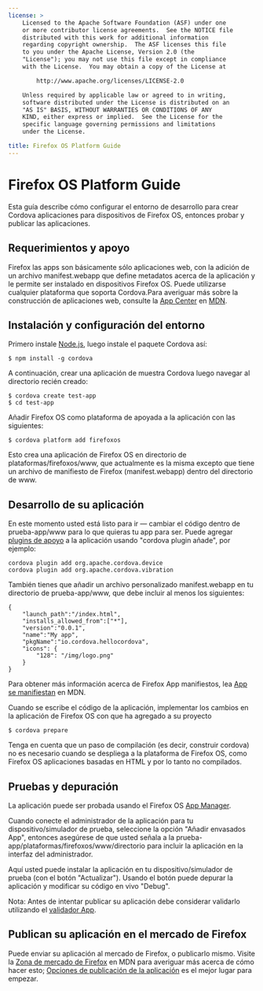 ```yaml
---
license: >
    Licensed to the Apache Software Foundation (ASF) under one
    or more contributor license agreements.  See the NOTICE file
    distributed with this work for additional information
    regarding copyright ownership.  The ASF licenses this file
    to you under the Apache License, Version 2.0 (the
    "License"); you may not use this file except in compliance
    with the License.  You may obtain a copy of the License at

        http://www.apache.org/licenses/LICENSE-2.0

    Unless required by applicable law or agreed to in writing,
    software distributed under the License is distributed on an
    "AS IS" BASIS, WITHOUT WARRANTIES OR CONDITIONS OF ANY
    KIND, either express or implied.  See the License for the
    specific language governing permissions and limitations
    under the License.

title: Firefox OS Platform Guide
---
```


# Firefox OS Platform Guide

Esta guía describe cómo configurar el entorno de desarrollo para crear Cordova aplicaciones para dispositivos de Firefox OS, entonces probar y publicar las aplicaciones.

## Requerimientos y apoyo

Firefox las apps son básicamente sólo aplicaciones web, con la adición de un archivo manifest.webapp que define metadatos acerca de la aplicación y le permite ser instalado en dispositivos Firefox OS. Puede utilizarse cualquier plataforma que soporta Cordova.Para averiguar más sobre la construcción de aplicaciones web, consulte la [App Center][1] en [MDN][2].

 [1]: https://developer.mozilla.org/en-US/Apps
 [2]: https://developer.mozilla.org/en-US/

## Instalación y configuración del entorno

Primero instale [Node.js][3], luego instale el paquete Cordova así:

 [3]: http://nodejs.org/

    $ npm install -g cordova
    

A continuación, crear una aplicación de muestra Cordova luego navegar al directorio recién creado:

    $ cordova create test-app
    $ cd test-app
    

Añadir Firefox OS como plataforma de apoyada a la aplicación con las siguientes:

    $ cordova platform add firefoxos
    

Esto crea una aplicación de Firefox OS en directorio de plataformas/firefoxos/www, que actualmente es la misma excepto que tiene un archivo de manifiesto de Firefox (manifest.webapp) dentro del directorio de www.

## Desarrollo de su aplicación

En este momento usted está listo para ir — cambiar el código dentro de prueba-app/www para lo que quieras tu app para ser. Puede agregar [plugins de apoyo]() a la aplicación usando "cordova plugin añade", por ejemplo:

    cordova plugin add org.apache.cordova.device
    cordova plugin add org.apache.cordova.vibration
    

También tienes que añadir un archivo personalizado manifest.webapp en tu directorio de prueba-app/www, que debe incluir al menos los siguientes:

    { 
        "launch_path":"/index.html",
        "installs_allowed_from":["*"],
        "version":"0.0.1",
        "name":"My app",
        "pkgName":"io.cordova.hellocordova",
        "icons": {
            "128": "/img/logo.png"
        }
    }
    

Para obtener más información acerca de Firefox App manifiestos, lea [App se manifiestan][4] en MDN.

 [4]: https://developer.mozilla.org/en-US/Apps/Developing/Manifest

Cuando se escribe el código de la aplicación, implementar los cambios en la aplicación de Firefox OS con que ha agregado a su proyecto

    $ cordova prepare
    

Tenga en cuenta que un paso de compilación (es decir, construir cordova) no es necesario cuando se despliega a la plataforma de Firefox OS, como Firefox OS aplicaciones basadas en HTML y por lo tanto no compilados.

## Pruebas y depuración

La aplicación puede ser probada usando el Firefox OS [App Manager][5].

 [5]: https://developer.mozilla.org/en-US/Firefox_OS/Using_the_App_Manager

Cuando conecte el administrador de la aplicación para tu dispositivo/simulador de prueba, seleccione la opción "Añadir envasados App", entonces asegúrese de que usted señala a la prueba-app/plataformas/firefoxos/www/directorio para incluir la aplicación en la interfaz del administrador.

Aquí usted puede instalar la aplicación en tu dispositivo/simulador de prueba (con el botón "Actualizar"). Usando el botón puede depurar la aplicación y modificar su código en vivo "Debug".

Nota: Antes de intentar publicar su aplicación debe considerar validarlo utilizando el [validador App][6].

 [6]: https://marketplace.firefox.com/developers/validator

## Publican su aplicación en el mercado de Firefox

Puede enviar su aplicación al mercado de Firefox, o publicarlo mismo. Visite la [Zona de mercado de Firefox][7] en MDN para averiguar más acerca de cómo hacer esto; [Opciones de publicación de la aplicación][8] es el mejor lugar para empezar.

 [7]: https://developer.mozilla.org/en-US/Marketplace
 [8]: https://developer.mozilla.org/en-US/Marketplace/Publishing/Publish_options
